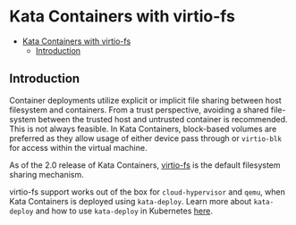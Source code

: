 # Kata Containers with virtio-fs

- [Kata Containers with virtio-fs](#kata-containers-with-virtio-fs)
  - [Introduction](#introduction)

## Introduction

Container deployments utilize explicit or implicit file sharing between host filesystem and containers. From a trust perspective, avoiding a shared file-system between the trusted host and untrusted container is recommended. This is not always feasible. In Kata Containers, block-based volumes are preferred as they allow usage of either device pass through or `virtio-blk` for access within the virtual machine.

As of the 2.0 release of Kata Containers, [virtio-fs](https://virtio-fs.gitlab.io/) is the default filesystem sharing mechanism.

virtio-fs support works out of the box for `cloud-hypervisor` and `qemu`, when Kata Containers is deployed using `kata-deploy`. Learn more about `kata-deploy` and how to use `kata-deploy` in Kubernetes [here](https://github.com/kata-containers/packaging/tree/master/kata-deploy#kubernetes-quick-start).